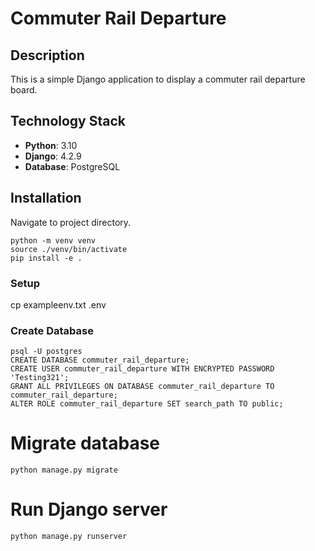 # Commuter Rail Departure

## Description
This is a simple Django application to display a commuter rail departure board.

## Technology Stack
- **Python**: 3.10
- **Django**: 4.2.9
- **Database**: PostgreSQL

## Installation
Navigate to project directory.
```
python -m venv venv
source ./venv/bin/activate
pip install -e .
```

### Setup
cp exampleenv.txt .env

### Create Database
```
psql -U postgres
CREATE DATABASE commuter_rail_departure;
CREATE USER commuter_rail_departure WITH ENCRYPTED PASSWORD 'Testing321';
GRANT ALL PRIVILEGES ON DATABASE commuter_rail_departure TO commuter_rail_departure;
ALTER ROLE commuter_rail_departure SET search_path TO public;
```

# Migrate database
```python manage.py migrate```

# Run Django server
```python manage.py runserver```
